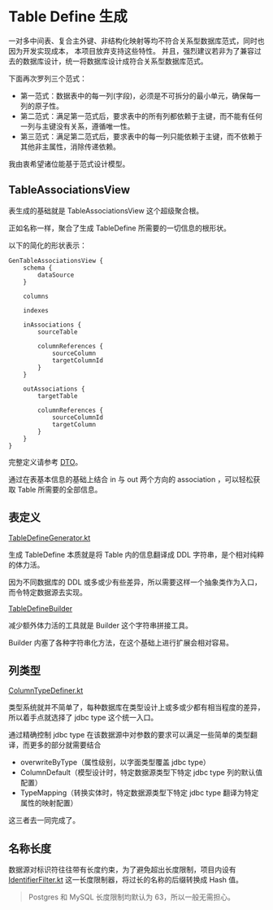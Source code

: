 # Table Define 生成

一对多中间表、复合主外键、非结构化映射等均不符合关系型数据库范式，同时也因为开发实现成本， 本项目放弃支持这些特性。
并且，强烈建议若非为了兼容过去的数据库设计，统一将数据库设计成符合关系型数据库范式。

下面再次罗列三个范式：
- 第一范式：数据表中的每一列(字段)，必须是不可拆分的最小单元，确保每一列的原子性。
- 第二范式：满足第一范式后，要求表中的所有列都依赖于主键，而不能有任何一列与主键没有关系，遵循唯一性。
- 第三范式：满足第二范式后，要求表中的每一列只能依赖于主键，而不依赖于其他非主属性，消除传递依赖。

我由衷希望诸位能基于范式设计模型。

## TableAssociationsView

表生成的基础就是 TableAssociationsView 这个超级聚合根。

正如名称一样，聚合了生成 TableDefine 所需要的一切信息的根形状。

以下的简化的形状表示：

```
GenTableAssociationsView {
    schema {
        dataSource
    }

    columns

    indexes

    inAssociations {
        sourceTable

        columnReferences {
            sourceColumn
            targetColumnId
        }
    }

    outAssociations {
        targetTable

        columnReferences {
            sourceColumnId
            targetColumn
        }
    }
}
```

完整定义请参考 [DTO](https://github.com/pot-mot/jimmer-code-gen-kotlin/blob/multi_columns_ref/src/main/dto/top/potmot/model/GenTable.dto)。

通过在表基本信息的基础上结合 in 与 out 两个方向的 association ，可以轻松获取 Table 所需要的全部信息。

## 表定义

[TableDefineGenerator.kt](https://github.com/pot-mot/jimmer-code-gen-kotlin/blob/multi_columns_ref/src/main/kotlin/top/potmot/core/database/generate/TableDefineGenerator.kt)

生成 TableDefine 本质就是将 Table 内的信息翻译成 DDL 字符串，是个相对纯粹的体力活。

因为不同数据库的 DDL 或多或少有些差异，所以需要这样一个抽象类作为入口，而令特定数据源去实现。

[TableDefineBuilder](https://github.com/pot-mot/jimmer-code-gen-kotlin/blob/multi_columns_ref/src/main/kotlin/top/potmot/core/database/generate/TableDefineBuilder.kt)

减少额外体力活的工具就是 Builder 这个字符串拼接工具。

Builder 内塞了各种字符串化方法，在这个基础上进行扩展会相对容易。

## 列类型

[ColumnTypeDefiner.kt](https://github.com/pot-mot/jimmer-code-gen-kotlin/blob/multi_columns_ref/src/main/kotlin/top/potmot/core/database/generate/ColumnTypeDefiner.kt)

类型系统就并不简单了，每种数据库在类型设计上或多或少都有相当程度的差异，所以着手点就选择了 jdbc type 这个统一入口。

通过精确控制 jdbc type 在该数据源中对参数的要求可以满足一些简单的类型翻译，而更多的部分就需要结合

- overwriteByType（属性级别，以字面类型覆盖 jdbc type）
- ColumnDefault（模型设计时，特定数据源类型下特定 jdbc type 列的默认值配置）
- TypeMapping（转换实体时，特定数据源类型下特定 jdbc type 翻译为特定属性的映射配置）

这三者去一同完成了。

## 名称长度

数据源对标识符往往带有长度约束，为了避免超出长度限制，项目内设有 [IdentifierFilter.kt](https://github.com/pot-mot/jimmer-code-gen-kotlin/blob/multi_columns_ref/src/main/kotlin/top/potmot/utils/identifier/IdentifierFilter.kt) 这一长度限制器，将过长的名称的后缀转换成 Hash 值。

> Postgres 和 MySQL 长度限制均默认为 63，所以一般无需担心。

